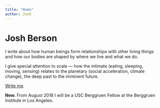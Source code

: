 ```yaml
---
title: "Home"
author: Josh
---
```


<h1 class="fadein">Josh Berson</h1>

<p class="fadein delay1">I write about how human beings form relationships with other living things and how our bodies are shaped by where we live and what we do.</p>

<p class="fadein delay2">I give special attention to scale — how the intimate (eating, sleeping, moving, sensing) relates to the planetary (social acceleration, climate change), the deep past to the imminent future.</p>

<p class="fadein delay3"><a href=mailto:josh@joshberson.net">Write me</a>.</p>

<p class="fadein delay4"><strong>New.</strong> From August 2018 I will be a USC Berggruen Fellow at the Berggruen Institute in Los Angeles.</p>
